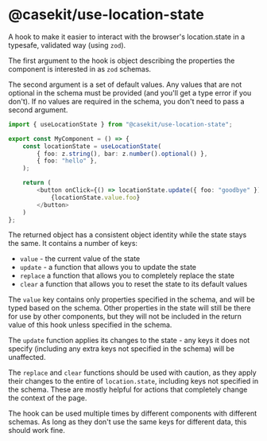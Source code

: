 # @casekit/use-location-state

A hook to make it easier to interact with the browser's location.state in a typesafe, validated way (using `zod`).

The first argument to the hook is object describing the properties the component is interested in as `zod` schemas.

The second argument is a set of default values. Any values that are not optional in the schema must be provided
(and you'll get a type error if you don't). If no values are required in the schema, you don't need to pass a second argument.

```typescript
import { useLocationState } from "@casekit/use-location-state";

export const MyComponent = () => {
    const locationState = useLocationState(
        { foo: z.string(), bar: z.number().optional() },
        { foo: "hello" },
    );

    return (
        <button onClick={() => locationState.update({ foo: "goodbye" })}>
            {locationState.value.foo}
        </button>
    )
};
```

The returned object has a consistent object identity while the state stays the same. It contains a number of keys:

- `value` - the current value of the state
- `update` - a function that allows you to update the state
- `replace` a function that allows you to completely replace the state
- `clear` a function that allows you to reset the state to its default values

The `value` key contains only properties specified in the schema, and will be typed based on the schema. Other
properties in the state will still be there for use by other components, but they will not be included in
the return value of this hook unless specified in the schema.

The `update` function applies its changes to the state - any keys it does not specify (including any extra
keys not specified in the schema) will be unaffected.

The `replace` and `clear` functions should be used with caution, as they apply their changes to the entire
of `location.state`, including keys not specified in the schema. These are mostly helpful for actions that
completely change the context of the page.

The hook can be used multiple times by different components with different schemas. As long as they don't use the same keys for different data, this should work fine.

